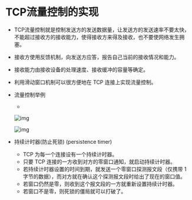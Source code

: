 # TCP流量控制的实现

- TCP流量控制就是控制发送方的发送数据量，让发送方的发送速率不要太快，不能超过接收方的接收能力，使得接收方来得及接收，也不要使网络发生拥塞。

- 接收方使用反馈机制，向发送方应答，报告自己当前的接收情况和能力。

- 接收能力由接收设备的处理速度、接收缓冲的容量等确定。

- 利用滑动窗口机制可以很方便地在 TCP 连接上实现流量控制。

- 流量控制举例

  - 

    ![img](https://cdn.jsdelivr.net/gh/ZanderZhao/images/img2020/20200115191715.png)

    ![img](https://cdn.jsdelivr.net/gh/ZanderZhao/images/img2020/20200115191716.png)

- 持续计时器(防止死锁) (persistence timer)

  - TCP 为每一个连接设有一个持续计时器。
  - 只要 TCP 连接的一方收到对方的零窗口通知，就启动持续计时器。
  - 若持续计时器设置的时间到期，就发送一个零窗口探测报文段（仅携带 1 字节的数据），而对方就在确认这个探测报文段时给出了现在的窗口值。
  - 若窗口仍然是零，则收到这个报文段的一方就重新设置持续计时器。
  - 若窗口不是零，则死锁的僵局就可以打破了。